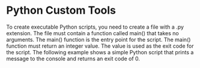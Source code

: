 Python Custom Tools
================

To create executable Python scripts, you need to create a file with a .py extension. The file must contain a function called main() that takes no arguments. The main() function is the entry point for the script. The main() function must return an integer value. The value is used as the exit code for the script. The following example shows a simple Python script that prints a message to the console and returns an exit code of 0.

```python